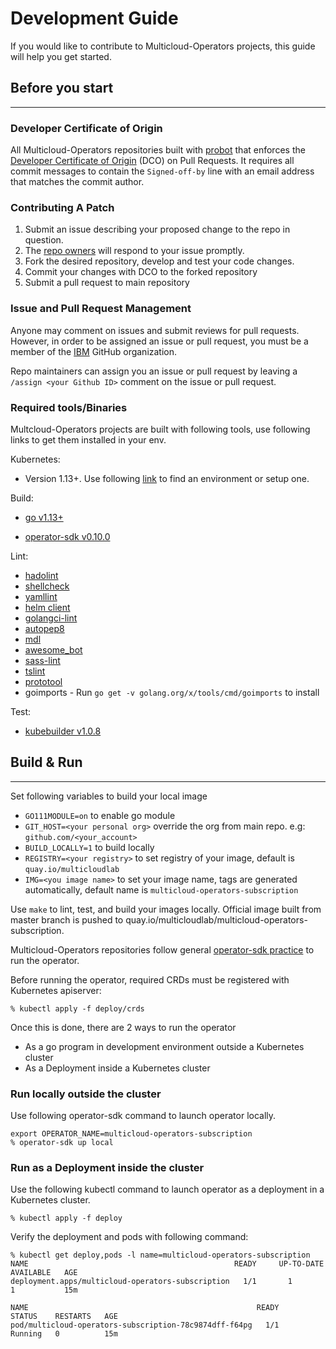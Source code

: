 # Development Guide

If you would like to contribute to Multicloud-Operators projects, this guide will help you get started.

## Before you start

--------------------

### Developer Certificate of Origin

All Multicloud-Operators repositories built with [probot](https://github.com/probot/probot) that enforces the [Developer Certificate of Origin](https://developercertificate.org/) (DCO) on Pull Requests. It requires all commit messages to contain the `Signed-off-by` line with an email address that matches the commit author.

### Contributing A Patch

1. Submit an issue describing your proposed change to the repo in question.
1. The [repo owners](OWNERS) will respond to your issue promptly.
1. Fork the desired repository, develop and test your code changes.
1. Commit your changes with DCO to the forked repository
1. Submit a pull request to main repository

### Issue and Pull Request Management

Anyone may comment on issues and submit reviews for pull requests. However, in order to be assigned an issue or pull request, you must be a member of the [IBM](https://github.com/ibm) GitHub organization.

Repo maintainers can assign you an issue or pull request by leaving a `/assign <your Github ID>` comment on the issue or pull request.

### Required tools/Binaries

Multcloud-Operators projects are built with following tools, use following links to get them installed in your env.

Kubernetes:

- Version 1.13+. Use following [link](https://kubernetes.io/docs/setup/#learning-environment) to find an environment or setup one.

Build:

- [go v1.13+](https://golang.org/dl/)

- [operator-sdk v0.10.0](https://github.com/operator-framework/operator-sdk/blob/master/doc/user/install-operator-sdk.md#install-the-operator-sdk-cli)

Lint:

- [hadolint](https://github.com/hadolint/hadolint#install)
- [shellcheck](https://github.com/koalaman/shellcheck#installing)
- [yamllint](https://github.com/adrienverge/yamllint#installation)
- [helm client](https://helm.sh/docs/using_helm/#install-helm)
- [golangci-lint](https://github.com/golangci/golangci-lint#install)
- [autopep8](https://github.com/hhatto/autopep8#installation)
- [mdl](https://github.com/markdownlint/markdownlint#installation)
- [awesome_bot](https://github.com/dkhamsing/awesome_bot#installation)
- [sass-lint](https://github.com/sds/scss-lint#installation)
- [tslint](https://github.com/palantir/tslint#installation--usage)
- [prototool](https://github.com/uber/prototool/blob/dev/docs/install.md)
- goimports -  Run `go get -v golang.org/x/tools/cmd/goimports` to install

Test:

- [kubebuilder v1.0.8](https://github.com/kubernetes-sigs/kubebuilder/releases/tag/v1.0.8)

## Build & Run

--------------------

Set following variables to build your local image

- `GO111MODULE=on` to enable go module
- `GIT_HOST=<your personal org>` override the org from main repo. e.g: `github.com/<your_account>`
- `BUILD_LOCALLY=1` to build locally
- `REGISTRY=<your registry>` to set registry of your image, default is `quay.io/multicloudlab`
- `IMG=<you image name>` to set your image name, tags are generated automatically, default name is `multicloud-operators-subscription`

Use `make` to lint, test, and build your images locally. Official image built from master branch is pushed to quay.io/multicloudlab/multicloud-operators-subscription.

Multicloud-Operators repositories follow general [operator-sdk practice](https://github.com/operator-framework/operator-sdk/blob/master/doc/user-guide.md#build-and-run-the-operator) to run the operator.

Before running the operator, required CRDs must be registered with Kubernetes apiserver:

```shell
% kubectl apply -f deploy/crds
```

Once this is done, there are 2 ways to run the operator

- As a go program in development environment outside a Kubernetes cluster
- As a Deployment inside a Kubernetes cluster

### Run locally outside the cluster

Use following operator-sdk command to launch operator locally.

```shell
export OPERATOR_NAME=multicloud-operators-subscription
% operator-sdk up local
```

### Run as a Deployment inside the cluster

Use the following kubectl command to launch operator as a deployment in a Kubernetes cluster.

```shell
% kubectl apply -f deploy
```

Verify the deployment and pods with following command:

```shell
% kubectl get deploy,pods -l name=multicloud-operators-subscription
NAME                                              READY     UP-TO-DATE   AVAILABLE   AGE
deployment.apps/multicloud-operators-subscription   1/1       1            1           15m

NAME                                                   READY     STATUS    RESTARTS   AGE
pod/multicloud-operators-subscription-78c9874dff-f64pg   1/1       Running   0          15m

```

